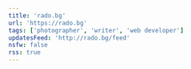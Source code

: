 ```yaml
---
title: 'rado.bg'
url: 'https://rado.bg'
tags: ['photographer', 'writer', 'web developer']
updatesFeed: 'http://rado.bg/feed'
nsfw: false
rss: true
---
```


